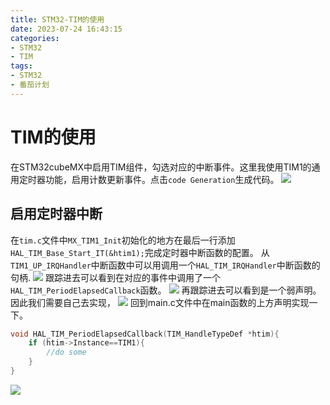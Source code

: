 ```yaml
---
title: STM32-TIM的使用
date: 2023-07-24 16:43:15
categories:
- STM32
- TIM
tags:
- STM32
- 番茄计划
---
```


# TIM的使用
在STM32cubeMX中启用TIM组件，勾选对应的中断事件。这里我使用TIM1的通用定时器功能，启用计数更新事件。点击`code Generation`生成代码。
![](https://feizhufanfan.oss-cn-hangzhou.aliyuncs.com/blog/20230725095934.png)

## 启用定时器中断
在`tim.c`文件中`MX_TIM1_Init`初始化的地方在最后一行添加`HAL_TIM_Base_Start_IT(&htim1);`完成定时器中断函数的配置。
从`TIM1_UP_IRQHandler`中断函数中可以用调用一个`HAL_TIM_IRQHandler`中断函数的句柄.
![](https://feizhufanfan.oss-cn-hangzhou.aliyuncs.com/blog/20230725101245.png)
跟踪进去可以看到在对应的事件中调用了一个`HAL_TIM_PeriodElapsedCallback`函数。
![](https://feizhufanfan.oss-cn-hangzhou.aliyuncs.com/blog/20230725101525.png)
再跟踪进去可以看到是一个弱声明。因此我们需要自己去实现，
![](https://feizhufanfan.oss-cn-hangzhou.aliyuncs.com/blog/20230725101650.png)
回到main.c文件中在main函数的上方声明实现一下。
```c++
void HAL_TIM_PeriodElapsedCallback(TIM_HandleTypeDef *htim){
    if (htim->Instance==TIM1){
        //do some 
    }
}

```
![](https://feizhufanfan.oss-cn-hangzhou.aliyuncs.com/blog/20230725102026.png)






